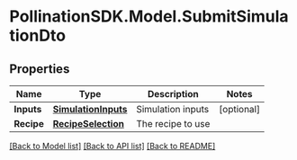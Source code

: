 
# PollinationSDK.Model.SubmitSimulationDto

## Properties

Name | Type | Description | Notes
------------ | ------------- | ------------- | -------------
**Inputs** | [**SimulationInputs**](SimulationInputs.md) | Simulation inputs | [optional] 
**Recipe** | [**RecipeSelection**](RecipeSelection.md) | The recipe to use | 

[[Back to Model list]](../README.md#documentation-for-models)
[[Back to API list]](../README.md#documentation-for-api-endpoints)
[[Back to README]](../README.md)

